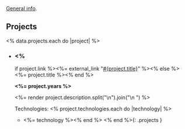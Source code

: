 [General info](index.html).

## Projects

<% data.projects.each do |project| %>
*   ### <%
      if project.link
    %><%= external_link "[#{project.title}](#{project.link})" %><%
      else
    %><%= project.title %><%
      end
    %>

    **<%= project.years %>**

    <%= render project.description.split("\n").join("\n    ") %>

    Technologies:
    <% project.technologies.each do |technology| %>
    *   <%= technology %><% end %>
<% end %>{: .projects }
